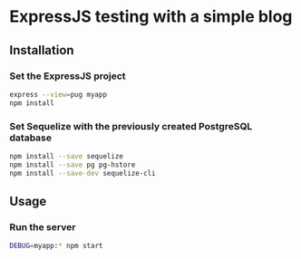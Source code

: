 # ExpressJS testing with a simple blog

## Installation

### Set the ExpressJS project

```bash
express --view=pug myapp
npm install
```

### Set Sequelize with the previously created PostgreSQL database

```bash
npm install --save sequelize
npm install --save pg pg-hstore
npm install --save-dev sequelize-cli
```

## Usage

### Run the server

```bash
DEBUG=myapp:* npm start
```
